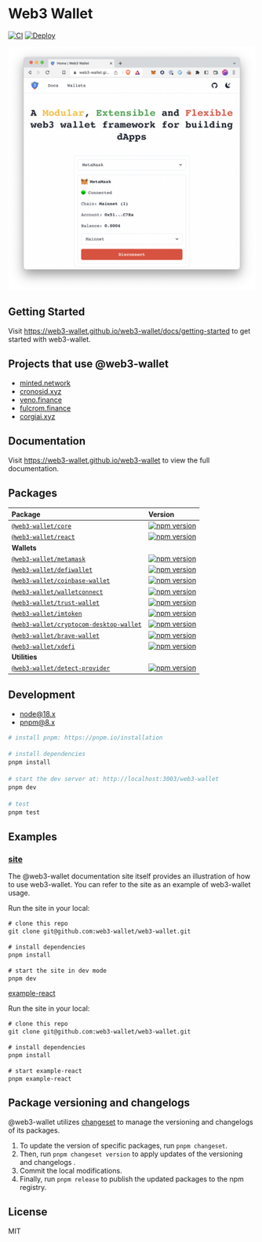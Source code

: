 # Web3 Wallet

[![CI](https://github.com/web3-wallet/web3-wallet/actions/workflows/ci.yml/badge.svg)](https://github.com/web3-wallet/web3-wallet/actions/workflows/ci.yml) [![Deploy](https://github.com/web3-wallet/web3-wallet/actions/workflows/deploy.yml/badge.svg)](https://github.com/web3-wallet/web3-wallet/actions/workflows/deploy.yml)

<p align="center">
  <a href="https://web3-wallet.github.io/web3-wallet" target="_blank">
    <img width="560px" src="site/public/images/site-home-screenshot.png?v3" alt="web3 wallet website" />
  </a>
</p>

## Getting Started

Visit https://web3-wallet.github.io/web3-wallet/docs/getting-started to get started with web3-wallet.

## Projects that use @web3-wallet

- [minted.network](https://minted.network/)
- [cronosid.xyz](https://cronosid.xyz/)
- [veno.finance](https://veno.finance/)
- [fulcrom.finance](https://fulcrom.finance/)
- [corgiai.xyz](https://corgiai.xyz/)

## Documentation

Visit https://web3-wallet.github.io/web3-wallet to view the full documentation.

## Packages

| Package                                                                              | Version                                                                                                                                                  |
| :----------------------------------------------------------------------------------- | :------------------------------------------------------------------------------------------------------------------------------------------------------- |
| [`@web3-wallet/core`](packages/core)                                                 | [![npm version](https://badge.fury.io/js/@web3-wallet%2Fcore.svg)](https://badge.fury.io/js/@web3-wallet%2Fcore)                                         |
| [`@web3-wallet/react`](packages/react)                                               | [![npm version](https://badge.fury.io/js/@web3-wallet%2Freact.svg)](https://badge.fury.io/js/@web3-wallet%2Freact)                                       |
| **Wallets**                                                                          |                                                                                                                                                          |
| [`@web3-wallet/metamask`](packages/wallets/metamask)                                 | [![npm version](https://badge.fury.io/js/@web3-wallet%2Fmetamask.svg)](https://badge.fury.io/js/@web3-wallet%2Fmetamask)                                 |
| [`@web3-wallet/defiwallet`](packages/wallets/defiwallet)                             | [![npm version](https://badge.fury.io/js/@web3-wallet%2Fdefiwallet.svg)](https://badge.fury.io/js/@web3-wallet%2Fdefiwallet)                             |
| [`@web3-wallet/coinbase-wallet`](packages/wallets/coinbase-wallet)                   | [![npm version](https://badge.fury.io/js/@web3-wallet%2Fcoinbase-wallet.svg)](https://badge.fury.io/js/@web3-wallet%2Fcoinbase-wallet)                   |
| [`@web3-wallet/walletconnect`](packages/wallets/walletconnect)                       | [![npm version](https://badge.fury.io/js/@web3-wallet%2Fwalletconnect.svg)](https://badge.fury.io/js/@web3-wallet%2Fwalletconnect)                       |
| [`@web3-wallet/trust-wallet`](packages/wallets/trust-wallet)                         | [![npm version](https://badge.fury.io/js/@web3-wallet%2Ftrust-wallet.svg)](https://badge.fury.io/js/@web3-wallet%2Ftrust-wallet)                         |
| [`@web3-wallet/imtoken`](packages/wallets/imtoken)                                   | [![npm version](https://badge.fury.io/js/@web3-wallet%2Fimtoken.svg)](https://badge.fury.io/js/@web3-wallet%2Fimtoken)                                   |
| [`@web3-wallet/cryptocom-desktop-wallet`](packages/wallets/cryptocom-desktop-wallet) | [![npm version](https://badge.fury.io/js/@web3-wallet%2Fcryptocom-desktop-wallet.svg)](https://badge.fury.io/js/@web3-wallet%2Fcryptocom-desktop-wallet) |
| [`@web3-wallet/brave-wallet`](packages/wallets/brave-wallet)                         | [![npm version](https://badge.fury.io/js/@web3-wallet%2Fbrave-wallet.svg)](https://badge.fury.io/js/@web3-wallet%2Fbrave-wallet)                         |
| [`@web3-wallet/xdefi`](packages/wallets/xdefi)                                       | [![npm version](https://badge.fury.io/js/@web3-wallet%2Fxdefi.svg)](https://badge.fury.io/js/@web3-wallet%2Fxdefi)                                       |
| **Utilities**                                                                        |                                                                                                                                                          |
| [`@web3-wallet/detect-provider`](packages/detect-provider)                           | [![npm version](https://badge.fury.io/js/@web3-wallet%2Fdetect-provider.svg)](https://badge.fury.io/js/@web3-wallet%2Fdetect-provider)                   |

## Development

- [node@18.x](https://nodejs.org/en)
- [pnpm@8.x](https://pnpm.io/installation)

```bash
# install pnpm: https://pnpm.io/installation

# install dependencies
pnpm install

# start the dev server at: http://localhost:3003/web3-wallet
pnpm dev

# test
pnpm test
```

## Examples

### [site](./site)

The @web3-wallet documentation site itself provides an illustration of how to use web3-wallet. You can refer to the site as an example of web3-wallet usage.

Run the site in your local:

```
# clone this repo
git clone git@github.com:web3-wallet/web3-wallet.git

# install dependencies
pnpm install

# start the site in dev mode
pnpm dev
```

[example-react](./packages/examples/react/)

Run the site in your local:

```
# clone this repo
git clone git@github.com:web3-wallet/web3-wallet.git

# install dependencies
pnpm install

# start example-react
pnpm example-react
```

## Package versioning and changelogs

@web3-wallet utilizes [changeset](https://github.com/changesets/changesets) to manage the versioning and changelogs of its packages.

1. To update the version of specific packages, run `pnpm changeset`.
2. Then, run `pnpm changeset version` to apply updates of the versioning and changelogs .
3. Commit the local modifications.
4. Finally, run `pnpm release` to publish the updated packages to the npm registry.

## License

MIT
